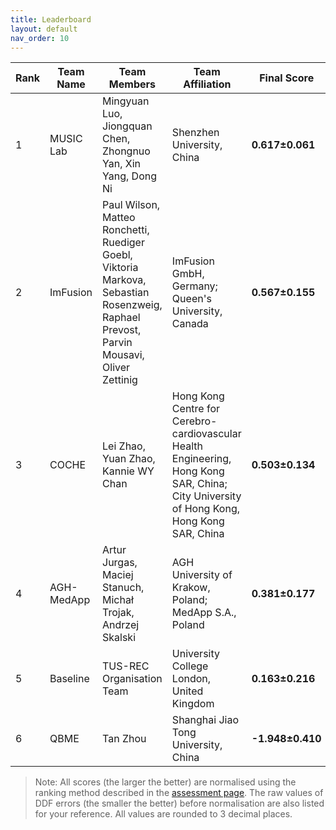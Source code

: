 ```yaml
---
title: Leaderboard
layout: default
nav_order: 10
---
```

| **Rank** | **Team Name** | **Team Members**                              | **Team Affiliation**                      | **Final Score** | **Global Score** | **Local Score** | **Pixel Score** | **Landmark Score** |     **GPE (mm)**      |     **GLE (mm)**      |     **LPE (mm)**     |     **LLE (mm)**     | **Run Time (s)** |
|----------|---------------|-----------------------------------------------|-------------------------------------------|-----------------|------------------|-----------------|-----------------|--------------------|------------------|------------------|-----------------|-----------------|------------------|
|  1   | MUSIC Lab  |                                      Mingyuan Luo, Jiongquan Chen, Zhongnuo Yan, Xin Yang, Dong Ni                                      |                                                        Shenzhen University, China                                                        | **0.617±0.061**  | 0.619±0.104  | 0.615±0.035  | 0.637±0.056  |  0.597±0.075   | 9.880±3.155  | 8.221±2.957  | 0.139±0.018 | 0.117±0.017 | 38.123±22.520 |
|  2   |  ImFusion  | Paul Wilson, Matteo Ronchetti, Ruediger Goebl, Viktoria Markova, Sebastian Rosenzweig, Raphael Prevost, Parvin Mousavi, Oliver Zettinig |                                            ImFusion GmbH, Germany; Queen's University, Canada                                            | **0.567±0.155**  | 0.578±0.296  | 0.557±0.041  | 0.579±0.129  |  0.555±0.185   | 11.002±5.971 | 8.838±6.745  | 0.165±0.022 | 0.130±0.019 |  3.028±0.910  |
|  3   |   COCHE    |                                                   Lei Zhao, Yuan Zhao, Kannie WY Chan                                                   | Hong Kong Centre for Cerebro-cardiovascular Health Engineering, Hong Kong SAR, China; City University of Hong Kong, Hong Kong SAR, China | **0.503±0.134**  | 0.481±0.239  | 0.526±0.058  | 0.520±0.131  |  0.487±0.147   | 13.892±6.748 | 10.705±4.628 | 0.172±0.026 | 0.143±0.029 |  43.054±3.274 |
|  4   | AGH-MedApp |                                       Artur Jurgas, Maciej Stanuch, Michał Trojak, Andrzej Skalski                                      |                                          AGH University of Krakow, Poland; MedApp S.A., Poland                                           | **0.381±0.177**  | 0.228±0.337  | 0.533±0.058  | 0.437±0.143  |  0.324±0.224   | 18.873±7.233 | 17.112±7.828 | 0.167±0.025 | 0.143±0.032 |  26.874±2.195 |
|  5   |  Baseline  |                                                        TUS-REC Organisation Team                                                        |                                                University College London, United Kingdom                                                 | **0.163±0.216**  | -0.078±0.410 | 0.405±0.051  | 0.244±0.145  |  0.083±0.304   | 26.110±7.256 | 23.681±9.049 | 0.214±0.025 | 0.181±0.030 |  19.753±1.570 |
|  6   |    QBME    |                                                                 Tan Zhou                                                                |                                                   Shanghai Jiao Tong University, China                                                   | **-1.948±0.410** | -3.094±0.750 | -0.802±0.150 | -1.456±0.187 |  -2.440±0.691  | 91.727±6.985 | 93.778±9.352 | 0.604±0.030 | 0.575±0.046 |  28.297±2.351 |

> Note: All scores (the larger the better) are normalised using the ranking method described in the <a href="https://github-pages.ucl.ac.uk/tus-rec-challenge/assessment.html#ranking-method" target="_blank">assessment page</a>. The raw values of DDF errors (the smaller the better) before normalisation are also listed for your reference. All values are rounded to 3 decimal places. 